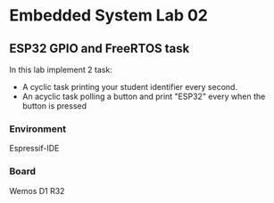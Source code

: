 # Embedded System Lab 02

## ESP32 GPIO and FreeRTOS task

In this lab implement 2 task:

- A cyclic task printing your student identifier every second.
- An acyclic task polling a button and print "ESP32" every when the button
  is pressed

### Environment

Espressif-IDE

### Board

Wemos D1 R32

 <!-- This is a template application to be used with [Espressif IoT Development Framework](https://github.com/espressif/esp-idf).

Please check [ESP-IDF docs](https://docs.espressif.com/projects/esp-idf/en/latest/get-started/index.html) for getting started instructions.

_Code in this repository is in the Public Domain (or CC0 licensed, at your option.)
Unless required by applicable law or agreed to in writing, this
software is distributed on an "AS IS" BASIS, WITHOUT WARRANTIES OR
CONDITIONS OF ANY KIND, either express or implied._ -->
